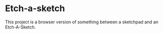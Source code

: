 # Etch-a-sketch

This project is a browser version of something between a sketchpad and an Etch-A-Sketch.